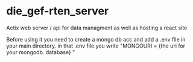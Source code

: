 # die_gef-rten_server
Actix web server / api for data managment as well as hosting a react site 


Before using it you need to create a mongo db acc and add a .env file in your main directory. in that .env file you write 
"MONGOURI = {the uri for your mongodb. database} "
